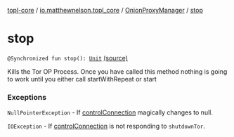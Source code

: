 [topl-core](../../index.md) / [io.matthewnelson.topl_core](../index.md) / [OnionProxyManager](index.md) / [stop](./stop.md)

# stop

`@Synchronized fun stop(): `[`Unit`](https://kotlinlang.org/api/latest/jvm/stdlib/kotlin/-unit/index.html) [(source)](https://github.com/05nelsonm/TorOnionProxyLibrary-Android/blob/master/topl-core/src/main/java/io/matthewnelson/topl_core/OnionProxyManager.kt#L337)

Kills the Tor OP Process. Once you have called this method nothing is going
to work until you either call startWithRepeat or start

### Exceptions

`NullPointerException` - If [controlConnection](#) magically changes to null.

`IOException` - If [controlConnection](#) is not responding to `shutdownTor`.